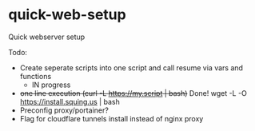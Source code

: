 # quick-web-setup
Quick webserver setup


Todo:
- Create seperate scripts into one script and call resume via vars and functions
  - IN progress
- ~~one line execution (curl -L https://my.script | bash)~~  Done! wget -L -O https://install.squing.us | bash
- Preconfig proxy/portainer?
- Flag for cloudflare tunnels install instead of nginx proxy
